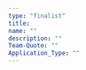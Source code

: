 ```yaml
---
type: "finalist"                   
title: 
name: ""
description: ""
Team-Quote: ""
Application_Type: ""
---
```


